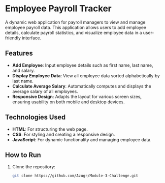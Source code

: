 # Employee Payroll Tracker

A dynamic web application for payroll managers to view and manage employee payroll data. This application allows users to add employee details, calculate payroll statistics, and visualize employee data in a user-friendly interface.

## Features
- **Add Employee**: Input employee details such as first name, last name, and salary.
- **Display Employee Data**: View all employee data sorted alphabetically by last name.
- **Calculate Average Salary**: Automatically computes and displays the average salary of all employees.
- **Responsive Design**: Adapts the layout for various screen sizes, ensuring usability on both mobile and desktop devices.

## Technologies Used
- **HTML**: For structuring the web page.
- **CSS**: For styling and creating a responsive design.
- **JavaScript**: For dynamic functionality and managing employee data.

## How to Run
1. Clone the repository:
   ```bash
   git clone https://github.com/Azugr/Module-3-Challenge.git
